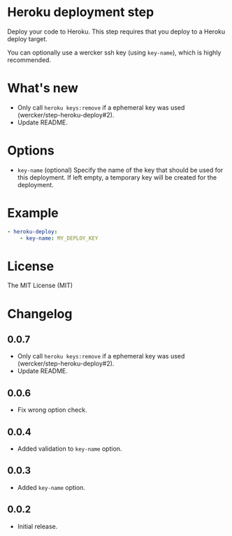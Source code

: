 # Heroku deployment step

Deploy your code to Heroku. This step requires that you deploy to a Heroku deploy target. 

You can optionally use a wercker ssh key (using `key-name`), which is highly recommended.

# What's new

* Only call `heroku keys:remove` if a ephemeral key was used (wercker/step-heroku-deploy#2).
* Update README.

# Options

* `key-name` (optional) Specify the name of the key that should be used for this deployment. If left empty, a temporary key will be created for the deployment.

# Example

``` yaml
- heroku-deploy:
    - key-name: MY_DEPLOY_KEY
```

# License

The MIT License (MIT)

# Changelog

## 0.0.7

* Only call `heroku keys:remove` if a ephemeral key was used (wercker/step-heroku-deploy#2).
* Update README.

## 0.0.6

* Fix wrong option check.

## 0.0.4

* Added validation to `key-name` option.

## 0.0.3

* Added `key-name` option.

## 0.0.2

* Initial release.
